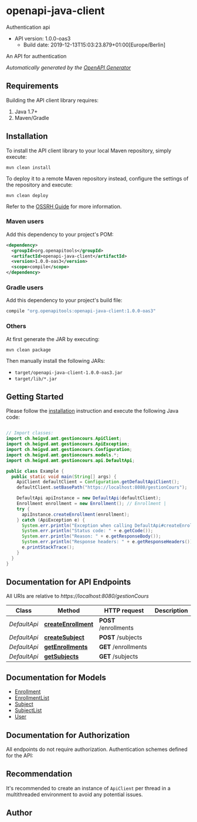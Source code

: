 # openapi-java-client

Authentication api
- API version: 1.0.0-oas3
  - Build date: 2019-12-13T15:03:23.879+01:00[Europe/Berlin]

An API for authentication


*Automatically generated by the [OpenAPI Generator](https://openapi-generator.tech)*


## Requirements

Building the API client library requires:
1. Java 1.7+
2. Maven/Gradle

## Installation

To install the API client library to your local Maven repository, simply execute:

```shell
mvn clean install
```

To deploy it to a remote Maven repository instead, configure the settings of the repository and execute:

```shell
mvn clean deploy
```

Refer to the [OSSRH Guide](http://central.sonatype.org/pages/ossrh-guide.html) for more information.

### Maven users

Add this dependency to your project's POM:

```xml
<dependency>
  <groupId>org.openapitools</groupId>
  <artifactId>openapi-java-client</artifactId>
  <version>1.0.0-oas3</version>
  <scope>compile</scope>
</dependency>
```

### Gradle users

Add this dependency to your project's build file:

```groovy
compile "org.openapitools:openapi-java-client:1.0.0-oas3"
```

### Others

At first generate the JAR by executing:

```shell
mvn clean package
```

Then manually install the following JARs:

* `target/openapi-java-client-1.0.0-oas3.jar`
* `target/lib/*.jar`

## Getting Started

Please follow the [installation](#installation) instruction and execute the following Java code:

```java

// Import classes:
import ch.heigvd.amt.gestioncours.ApiClient;
import ch.heigvd.amt.gestioncours.ApiException;
import ch.heigvd.amt.gestioncours.Configuration;
import ch.heigvd.amt.gestioncours.models.*;
import ch.heigvd.amt.gestioncours.api.DefaultApi;

public class Example {
  public static void main(String[] args) {
    ApiClient defaultClient = Configuration.getDefaultApiClient();
    defaultClient.setBasePath("https://localhost:8080/gestionCours");

    DefaultApi apiInstance = new DefaultApi(defaultClient);
    Enrollment enrollment = new Enrollment(); // Enrollment | 
    try {
      apiInstance.createEnrollment(enrollment);
    } catch (ApiException e) {
      System.err.println("Exception when calling DefaultApi#createEnrollment");
      System.err.println("Status code: " + e.getCode());
      System.err.println("Reason: " + e.getResponseBody());
      System.err.println("Response headers: " + e.getResponseHeaders());
      e.printStackTrace();
    }
  }
}

```

## Documentation for API Endpoints

All URIs are relative to *https://localhost:8080/gestionCours*

Class | Method | HTTP request | Description
------------ | ------------- | ------------- | -------------
*DefaultApi* | [**createEnrollment**](docs/DefaultApi.md#createEnrollment) | **POST** /enrollments | 
*DefaultApi* | [**createSubject**](docs/DefaultApi.md#createSubject) | **POST** /subjects | 
*DefaultApi* | [**getEnrollments**](docs/DefaultApi.md#getEnrollments) | **GET** /enrollments | 
*DefaultApi* | [**getSubjects**](docs/DefaultApi.md#getSubjects) | **GET** /subjects | 


## Documentation for Models

 - [Enrollment](docs/Enrollment.md)
 - [EnrollmentList](docs/EnrollmentList.md)
 - [Subject](docs/Subject.md)
 - [SubjectList](docs/SubjectList.md)
 - [User](docs/User.md)


## Documentation for Authorization

All endpoints do not require authorization.
Authentication schemes defined for the API:

## Recommendation

It's recommended to create an instance of `ApiClient` per thread in a multithreaded environment to avoid any potential issues.

## Author




